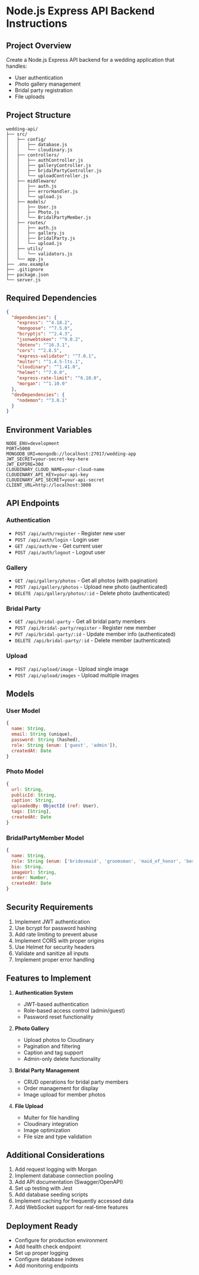 # Node.js Express API Backend Instructions

## Project Overview
Create a Node.js Express API backend for a wedding application that handles:
- User authentication
- Photo gallery management
- Bridal party registration
- File uploads

## Project Structure
```
wedding-api/
├── src/
│   ├── config/
│   │   ├── database.js
│   │   └── cloudinary.js
│   ├── controllers/
│   │   ├── authController.js
│   │   ├── galleryController.js
│   │   ├── bridalPartyController.js
│   │   └── uploadController.js
│   ├── middleware/
│   │   ├── auth.js
│   │   ├── errorHandler.js
│   │   └── upload.js
│   ├── models/
│   │   ├── User.js
│   │   ├── Photo.js
│   │   └── BridalPartyMember.js
│   ├── routes/
│   │   ├── auth.js
│   │   ├── gallery.js
│   │   ├── bridalParty.js
│   │   └── upload.js
│   ├── utils/
│   │   └── validators.js
│   └── app.js
├── .env.example
├── .gitignore
├── package.json
└── server.js
```

## Required Dependencies
```json
{
  "dependencies": {
    "express": "^4.18.2",
    "mongoose": "^7.5.0",
    "bcryptjs": "^2.4.3",
    "jsonwebtoken": "^9.0.2",
    "dotenv": "^16.3.1",
    "cors": "^2.8.5",
    "express-validator": "^7.0.1",
    "multer": "^1.4.5-lts.1",
    "cloudinary": "^1.41.0",
    "helmet": "^7.0.0",
    "express-rate-limit": "^6.10.0",
    "morgan": "^1.10.0"
  },
  "devDependencies": {
    "nodemon": "^3.0.1"
  }
}
```

## Environment Variables
```
NODE_ENV=development
PORT=5000
MONGODB_URI=mongodb://localhost:27017/wedding-app
JWT_SECRET=your-secret-key-here
JWT_EXPIRE=30d
CLOUDINARY_CLOUD_NAME=your-cloud-name
CLOUDINARY_API_KEY=your-api-key
CLOUDINARY_API_SECRET=your-api-secret
CLIENT_URL=http://localhost:3000
```

## API Endpoints

### Authentication
- `POST /api/auth/register` - Register new user
- `POST /api/auth/login` - Login user
- `GET /api/auth/me` - Get current user
- `POST /api/auth/logout` - Logout user

### Gallery
- `GET /api/gallery/photos` - Get all photos (with pagination)
- `POST /api/gallery/photos` - Upload new photo (authenticated)
- `DELETE /api/gallery/photos/:id` - Delete photo (authenticated)

### Bridal Party
- `GET /api/bridal-party` - Get all bridal party members
- `POST /api/bridal-party/register` - Register new member
- `PUT /api/bridal-party/:id` - Update member info (authenticated)
- `DELETE /api/bridal-party/:id` - Delete member (authenticated)

### Upload
- `POST /api/upload/image` - Upload single image
- `POST /api/upload/images` - Upload multiple images

## Models

### User Model
```javascript
{
  name: String,
  email: String (unique),
  password: String (hashed),
  role: String (enum: ['guest', 'admin']),
  createdAt: Date
}
```

### Photo Model
```javascript
{
  url: String,
  publicId: String,
  caption: String,
  uploadedBy: ObjectId (ref: User),
  tags: [String],
  createdAt: Date
}
```

### BridalPartyMember Model
```javascript
{
  name: String,
  role: String (enum: ['bridesmaid', 'groomsman', 'maid_of_honor', 'best_man']),
  bio: String,
  imageUrl: String,
  order: Number,
  createdAt: Date
}
```

## Security Requirements
1. Implement JWT authentication
2. Use bcrypt for password hashing
3. Add rate limiting to prevent abuse
4. Implement CORS with proper origins
5. Use Helmet for security headers
6. Validate and sanitize all inputs
7. Implement proper error handling

## Features to Implement
1. **Authentication System**
   - JWT-based authentication
   - Role-based access control (admin/guest)
   - Password reset functionality

2. **Photo Gallery**
   - Upload photos to Cloudinary
   - Pagination and filtering
   - Caption and tag support
   - Admin-only delete functionality

3. **Bridal Party Management**
   - CRUD operations for bridal party members
   - Order management for display
   - Image upload for member photos

4. **File Upload**
   - Multer for file handling
   - Cloudinary integration
   - Image optimization
   - File size and type validation

## Additional Considerations
1. Add request logging with Morgan
2. Implement database connection pooling
3. Add API documentation (Swagger/OpenAPI)
4. Set up testing with Jest
5. Add database seeding scripts
6. Implement caching for frequently accessed data
7. Add WebSocket support for real-time features

## Deployment Ready
- Configure for production environment
- Add health check endpoint
- Set up proper logging
- Configure database indexes
- Add monitoring endpoints